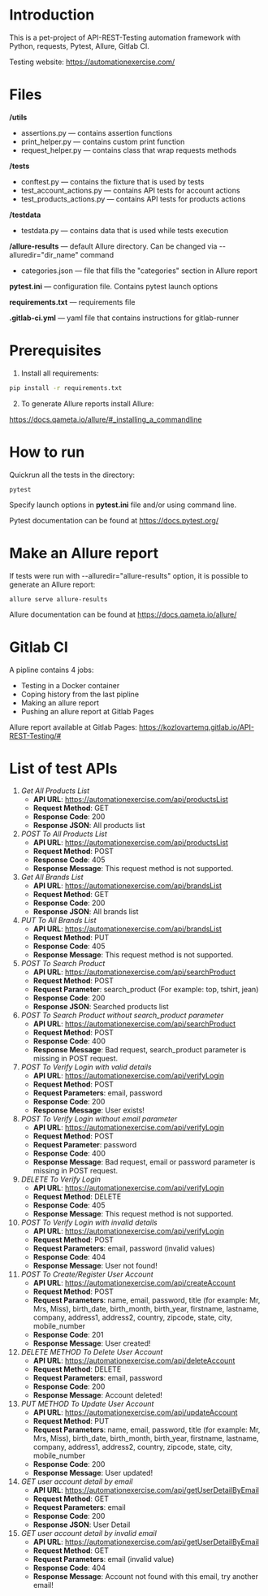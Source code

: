 # Introduction
This is a pet-project of API-REST-Testing automation framework with Python, requests, Pytest, Allure, Gitlab CI.

Testing website: https://automationexercise.com/

# Files

**/utils**
- assertions.py — contains assertion functions
- print_helper.py — contains custom print function 
- request_helper.py — contains class that wrap requests methods

**/tests**
- conftest.py — contains the fixture that is used by tests
- test_account_actions.py — contains API tests for account actions
- test_products_actions.py — contains API tests for products actions

**/testdata**
- testdata.py — contains data that is used while tests execution

**/allure-results** — default Allure directory. Can be changed via --alluredir="dir_name" command
- categories.json — file that fills the "categories" section in Allure report

**pytest.ini** — configuration file. Contains pytest launch options

**requirements.txt** — requirements file

**.gitlab-ci.yml** — yaml file that contains instructions for gitlab-runner

# Prerequisites

1. Install all requirements:

```bash
pip install -r requirements.txt
```

2. To generate Allure reports install Allure:

https://docs.qameta.io/allure/#_installing_a_commandline

# How to run

Quickrun all the tests in the directory:

    pytest

Specify launch options in **pytest.ini** file and/or using command line.

Pytest documentation can be found at https://docs.pytest.org/

# Make an Allure report

If tests were run with --alluredir="allure-results" option, it is possible to generate an Allure report:

    allure serve allure-results

Allure documentation can be found at https://docs.qameta.io/allure/

# Gitlab CI

A pipline contains 4 jobs:
- Testing in a Docker container
- Coping history from the last pipline
- Making an allure report
- Pushing an allure report at Gitlab Pages

Allure report available at Gitlab Pages: 
https://kozlovartemq.gitlab.io/API-REST-Testing/# 

# List of test APIs
1. _Get All Products List_
   - **API URL**: https://automationexercise.com/api/productsList
   - **Request Method**: GET
   - **Response Code**: 200
   - **Response JSON**: All products list
2. _POST To All Products List_
   - **API URL**: https://automationexercise.com/api/productsList
   - **Request Method**: POST
   - **Response Code**: 405
   - **Response Message**: This request method is not supported.
3. _Get All Brands List_
   - **API URL**: https://automationexercise.com/api/brandsList
   - **Request Method**: GET
   - **Response Code**: 200
   - **Response JSON**: All brands list
4. _PUT To All Brands List_
   - **API URL**: https://automationexercise.com/api/brandsList
   - **Request Method**: PUT
   - **Response Code**: 405
   - **Response Message**: This request method is not supported.
5. _POST To Search Product_
   - **API URL**: https://automationexercise.com/api/searchProduct
   - **Request Method**: POST
   - **Request Parameter**: search_product (For example: top, tshirt, jean)
   - **Response Code**: 200
   - **Response JSON**: Searched products list
6. _POST To Search Product without search_product parameter_
   - **API URL**: https://automationexercise.com/api/searchProduct
   - **Request Method**: POST
   - **Response Code**: 400
   - **Response Message**: Bad request, search_product parameter is missing in POST request.
7. _POST To Verify Login with valid details_
   - **API URL**: https://automationexercise.com/api/verifyLogin
   - **Request Method**: POST
   - **Request Parameters**: email, password
   - **Response Code**: 200
   - **Response Message**: User exists!
8. _POST To Verify Login without email parameter_
   - **API URL**: https://automationexercise.com/api/verifyLogin
   - **Request Method**: POST
   - **Request Parameter**: password
   - **Response Code**: 400
   - **Response Message**: Bad request, email or password parameter is missing in POST request.
9. _DELETE To Verify Login_
   - **API URL**: https://automationexercise.com/api/verifyLogin
   - **Request Method**: DELETE
   - **Response Code**: 405
   - **Response Message**: This request method is not supported.
10. _POST To Verify Login with invalid details_
    - **API URL**: https://automationexercise.com/api/verifyLogin
    - **Request Method**: POST
    - **Request Parameters**: email, password (invalid values)
    - **Response Code**: 404
    - **Response Message**: User not found!
11. _POST To Create/Register User Account_
    - **API URL**: https://automationexercise.com/api/createAccount
    - **Request Method**: POST
    - **Request Parameters**: name, email, password, title (for example: Mr, Mrs, Miss), birth_date, birth_month, birth_year, firstname, lastname, company, address1, address2, country, zipcode, state, city, mobile_number
    - **Response Code**: 201
    - **Response Message**: User created!
12. _DELETE METHOD To Delete User Account_
    - **API URL**: https://automationexercise.com/api/deleteAccount
    - **Request Method**: DELETE
    - **Request Parameters**: email, password
    - **Response Code**: 200
    - **Response Message**: Account deleted!
13. _PUT METHOD To Update User Account_
    - **API URL**: https://automationexercise.com/api/updateAccount
    - **Request Method**: PUT
    - **Request Parameters**: name, email, password, title (for example: Mr, Mrs, Miss), birth_date, birth_month, birth_year, firstname, lastname, company, address1, address2, country, zipcode, state, city, mobile_number
    - **Response Code**: 200
    - **Response Message**: User updated!
14. _GET user account detail by email_
    - **API URL**: https://automationexercise.com/api/getUserDetailByEmail
    - **Request Method**: GET
    - **Request Parameters**: email
    - **Response Code**: 200
    - **Response JSON**: User Detail
15. _GET user account detail by invalid email_
    - **API URL**: https://automationexercise.com/api/getUserDetailByEmail
    - **Request Method**: GET
    - **Request Parameters**: email (invalid value)
    - **Response Code**: 404
    - **Response Message**: Account not found with this email, try another email!
